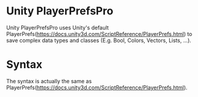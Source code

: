# Unity PlayerPrefsPro

Unity PlayerPrefsPro uses Unity's default PlayerPrefs(https://docs.unity3d.com/ScriptReference/PlayerPrefs.html) to save complex data types and classes (E.g. Bool, Colors, Vectors, Lists, ...).

# Syntax

The syntax is actually the same as PlayerPrefs(https://docs.unity3d.com/ScriptReference/PlayerPrefs.html).
